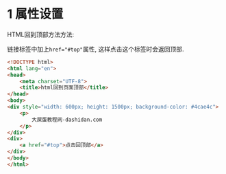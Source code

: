 1 属性设置
===

HTML回到顶部方法方法:

链接标签中加上`href="#top"`属性, 这样点击这个标签时会返回顶部.

```html
<!DOCTYPE html>
<html lang="en">
<head>
    <meta charset="UTF-8">
    <title>html回到页面顶部</title>
</head>
<body>
<div style="width: 600px; height: 1500px; background-color: #4cae4c">
    <p>
        大屎蛋教程网-dashidan.com
    </p>
</div>
<div>
    <a href="#top">点击回顶部</a>
</div>
</body>
</html>
```